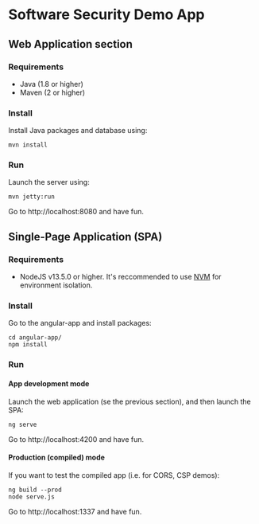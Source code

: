 # Software Security Demo App

## Web Application section

### Requirements

* Java (1.8 or higher)
* Maven (2 or higher)

### Install

Install Java packages and database using:

```shell
mvn install
```

### Run

Launch the server using:

```shell
mvn jetty:run
```

Go to http://localhost:8080 and have fun.

## Single-Page Application (SPA)

### Requirements

* NodeJS v13.5.0 or higher. It's reccommended to use
[NVM](https://github.com/nvm-sh/nvm) for environment isolation.

### Install

Go to the angular-app and install packages:

```shell
cd angular-app/
npm install
```

### Run

#### App development mode

Launch the web application (se the previous section), and then launch the SPA:

```shell
ng serve
```

Go to http://localhost:4200 and have fun.

#### Production (compiled) mode

If you want to test the compiled app (i.e. for CORS, CSP demos):

```shell
ng build --prod
node serve.js
```

Go to http://localhost:1337 and have fun.